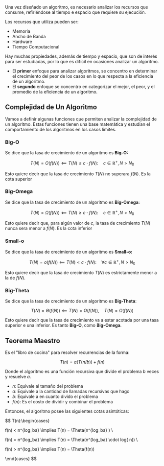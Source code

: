 Una vez diseñado un algoritmo, es necesario analizar los recursos que consume, refiriéndose al tiempo e espacio que requiere su ejecución.

Los recursos que utiliza pueden ser:

- Memoria
- Ancho de Banda
- Hardware
- Tiempo Computacional

Hay muchas propiedades, además de tiempo y espacio, que son de interés para ser estudiadas, por lo que es difícil en ocasiones analizar un algoritmo.

- El **primer** enfoque para analizar algoritmos, se concentro en determinar el crecimiento del peor de los casos en lo que respecta a la eficiencia de un algoritmo.
- El **segundo** enfoque se concentro en categorizar el mejor, el peor, y el promedio de la eficiencia de un algoritmo.

## Complejidad de Un Algoritmo

Vamos a definir algunas funciones que permiten analizar la complejidad de un algoritmo. Estas funciones tienen una base matemática y estudian el comportamiento de los algoritmos en los casos limites.

### Big-O

Se dice que la tasa de crecimiento de un algoritmo es **Big-O:**

$$
T(N) = O(f(N)) \impliedby T(N) \leq c\cdot f(N):\quad c \in \mathbb{R}^+, N > N_0
$$

Esto quiere decir que la tasa de crecimiento $T(N)$ no superara $f(N)$. Es la cota superior

### Big-Omega

Se dice que la tasa de crecimiento de un algoritmo es **Big-Omega:**

$$
T(N) = \Omega(f(N)) \impliedby T(N) \geq c\cdot f(N):\quad c \in \mathbb{R}^+, N > N_0
$$

Esto quiere decir que, para algún valor de $c$, la tasa de crecimiento $T(N)$ nunca sera menor a $f(N)$. Es la cota inferior

### Small-o

Se dice que la tasa de crecimiento de un algoritmo es **Small-o:**

$$
T(N) = o(f(N)) \impliedby T(N) < c \cdot f(N):\quad \forall c \in \mathbb{R}^+, N > N_0
$$

Esto quiere decir que la tasa de crecimiento $T(N)$ es estrictamente menor a la de $f(N)$.

### Big-Theta

Se dice que la tasa de crecimiento de un algoritmo es **Big-Theta:**

$$
T(N) = \Theta(f(N)) \impliedby T(N) = O(f(N)),\quad T(N) = \Omega(f(N))
$$

Esto quiere decir que la tasa de crecimiento va a estar acotada por una tasa superior e una inferior. Es tanto **Big-O**, como **Big-Omega**.

## Teorema Maestro

Es el "libro de cocina" para resolver recurrencias de la forma:

$$
T(n) = a(T(n/b)) + f(n)
$$

Donde el algoritmo es una función recursiva que divide el problema $b$ veces y resuelve $a$.

- $n:$ Equivale al tamaño del problema
- $a:$ Equivale a la cantidad de llamadas recursivas que hago
- $b:$ Equivale a en cuanto divido el problema
- $f(n):$ Es el costo de dividir y combinar el problema

Entonces, el algoritmo posee las siguientes cotas asintóticas:

$$
T(n):\begin{cases} 

f(n) < n^{log_ba} \implies T(n) = \Theta(n^{log_ba} ) \\ 

f(n) = n^{log_ba} \implies T(n) = \Theta(n^{log_ba} \cdot log( n)) \\

f(n) > n^{log_ba} \implies T(n) = \Theta(f(n))

\end{cases}
$$
